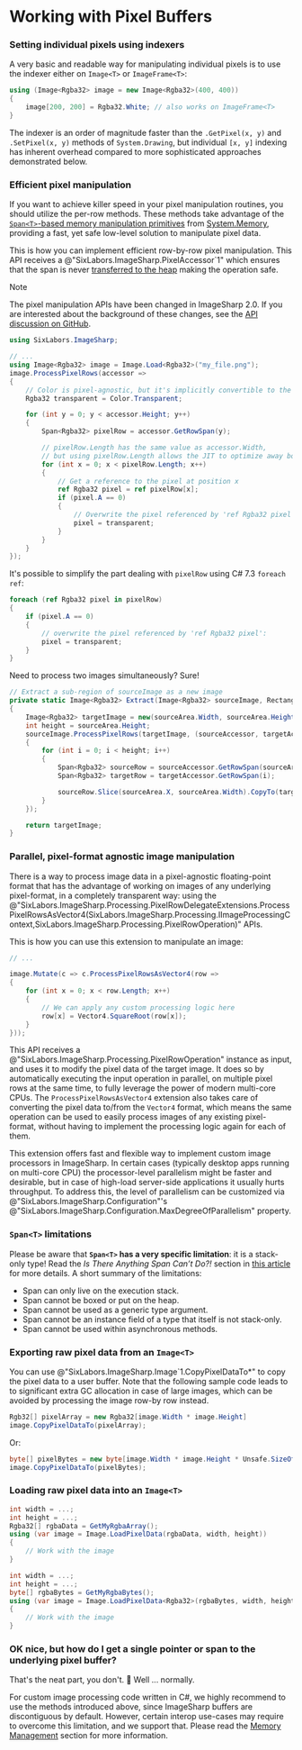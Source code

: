 # Working with Pixel Buffers

### Setting individual pixels using indexers
A very basic and readable way for manipulating individual pixels is to use the indexer either on `Image<T>` or `ImageFrame<T>`:
```C#
using (Image<Rgba32> image = new Image<Rgba32>(400, 400))
{
    image[200, 200] = Rgba32.White; // also works on ImageFrame<T>
}
```

The indexer is an order of magnitude faster than the `.GetPixel(x, y)` and `.SetPixel(x, y)` methods of `System.Drawing`, but individual `[x, y]` indexing has inherent overhead compared to more sophisticated approaches demonstrated below.

### Efficient pixel manipulation
If you want to achieve killer speed in your pixel manipulation routines, you should utilize the per-row methods. These methods take advantage of the [`Span<T>`-based memory manipulation primitives](https://www.codemag.com/Article/1807051/Introducing-.NET-Core-2.1-Flagship-Types-Span-T-and-Memory-T) from [System.Memory](https://www.nuget.org/packages/System.Memory/), providing a fast, yet safe low-level solution to manipulate pixel data.

This is how you can implement efficient row-by-row pixel manipulation. This API receives a @"SixLabors.ImageSharp.PixelAccessor`1" which ensures that the span is never [transferred to the heap](#spant-limitations) making the operation safe.

> [!Note]
> The pixel manipulation APIs have been changed in ImageSharp 2.0.
> If you are interested about the background of these changes, see the [API discussion on GitHub](https://github.com/SixLabors/ImageSharp/issues/1739).

```C#
using SixLabors.ImageSharp;

// ...
using Image<Rgba32> image = Image.Load<Rgba32>("my_file.png");
image.ProcessPixelRows(accessor =>
{
    // Color is pixel-agnostic, but it's implicitly convertible to the Rgba32 pixel type
    Rgba32 transparent = Color.Transparent;

    for (int y = 0; y < accessor.Height; y++)
    {
        Span<Rgba32> pixelRow = accessor.GetRowSpan(y);

        // pixelRow.Length has the same value as accessor.Width,
        // but using pixelRow.Length allows the JIT to optimize away bounds checks:
        for (int x = 0; x < pixelRow.Length; x++)
        {
            // Get a reference to the pixel at position x
            ref Rgba32 pixel = ref pixelRow[x];
            if (pixel.A == 0)
            {
                // Overwrite the pixel referenced by 'ref Rgba32 pixel':
                pixel = transparent;
            }
        }
    }
});
```

It's possible to simplify the part dealing with `pixelRow` using C# 7.3 `foreach ref`:

```C#
foreach (ref Rgba32 pixel in pixelRow)
{
    if (pixel.A == 0)
    {
        // overwrite the pixel referenced by 'ref Rgba32 pixel':
        pixel = transparent;
    }
}
```

Need to process two images simultaneously? Sure!

```C#
// Extract a sub-region of sourceImage as a new image
private static Image<Rgba32> Extract(Image<Rgba32> sourceImage, Rectangle sourceArea)
{
    Image<Rgba32> targetImage = new(sourceArea.Width, sourceArea.Height);
    int height = sourceArea.Height;
    sourceImage.ProcessPixelRows(targetImage, (sourceAccessor, targetAccessor) =>
    {
        for (int i = 0; i < height; i++)
        {
            Span<Rgba32> sourceRow = sourceAccessor.GetRowSpan(sourceArea.Y + i);
            Span<Rgba32> targetRow = targetAccessor.GetRowSpan(i);

            sourceRow.Slice(sourceArea.X, sourceArea.Width).CopyTo(targetRow);
        }
    });

    return targetImage;
}
```

### Parallel, pixel-format agnostic image manipulation
There is a way to process image data in a pixel-agnostic floating-point format that has the advantage of working on images of any underlying pixel-format, in a completely transparent way: using the @"SixLabors.ImageSharp.Processing.PixelRowDelegateExtensions.ProcessPixelRowsAsVector4(SixLabors.ImageSharp.Processing.IImageProcessingContext,SixLabors.ImageSharp.Processing.PixelRowOperation)" APIs.

This is how you can use this extension to manipulate an image:

```C#
// ...

image.Mutate(c => c.ProcessPixelRowsAsVector4(row =>
{
    for (int x = 0; x < row.Length; x++)
    {
        // We can apply any custom processing logic here
        row[x] = Vector4.SquareRoot(row[x]);
    }
}));
```

This API receives a @"SixLabors.ImageSharp.Processing.PixelRowOperation" instance as input, and uses it to modify the pixel data of the target image. It does so by automatically executing the input operation in parallel, on multiple pixel rows at the same time, to fully leverage the power of modern multi-core CPUs. The `ProcessPixelRowsAsVector4` extension also takes care of converting the pixel data to/from the `Vector4` format, which means the same operation can be used to easily process images of any existing pixel-format, without having to implement the processing logic again for each of them.

This extension offers fast and flexible way to implement custom image processors in ImageSharp. In certain cases (typically desktop apps running on multi-core CPU) the processor-level parallelism might be faster and desirable, but in case of high-load server-side applications it usually hurts throughput. To address this, the level of parallelism can be customized via @"SixLabors.ImageSharp.Configuration"'s @"SixLabors.ImageSharp.Configuration.MaxDegreeOfParallelism" property.

### `Span<T>` limitations
Please be aware that **`Span<T>` has a very specific limitation**: it is a stack-only type! Read the *Is There Anything Span Can’t Do?!* section in [this article](https://www.codemag.com/Article/1807051/Introducing-.NET-Core-2.1-Flagship-Types-Span-T-and-Memory-T) for more details.
A short summary of the limitations:
- Span can only live on the execution stack.
- Span cannot be boxed or put on the heap.
- Span cannot be used as a generic type argument.
- Span cannot be an instance field of a type that itself is not stack-only.
- Span cannot be used within asynchronous methods.

### Exporting raw pixel data from an `Image<T>`
You can use @"SixLabors.ImageSharp.Image`1.CopyPixelDataTo*" to copy the pixel data to a user buffer. Note that the following sample code leads to to significant extra GC allocation in case of large images, which can be avoided by processing the image row-by row instead.
```C#
Rgb32[] pixelArray = new Rgba32[image.Width * image.Height]
image.CopyPixelDataTo(pixelArray);
```

Or:
```C#
byte[] pixelBytes = new byte[image.Width * image.Height * Unsafe.SizeOf<Rgba32>()]
image.CopyPixelDataTo(pixelBytes);
```

### Loading raw pixel data into an `Image<T>`

```C#
int width = ...;
int height = ...;
Rgba32[] rgbaData = GetMyRgbaArray();
using (var image = Image.LoadPixelData(rgbaData, width, height))
{
	// Work with the image
}
```

```C#
int width = ...;
int height = ...;
byte[] rgbaBytes = GetMyRgbaBytes();
using (var image = Image.LoadPixelData<Rgba32>(rgbaBytes, width, height))
{
	// Work with the image
}
```

### OK nice, but how do I get a single pointer or span to the underlying pixel buffer?

That's the neat part, you don't. 🙂 Well ... normally.

For custom image processing code written in C#, we highly recommend to use the methods introduced above, since ImageSharp buffers are discontiguous by default. However, certain interop use-cases may require to overcome this limitation, and we support that. Please read the [Memory Management](memorymanagement.md) section for more information.